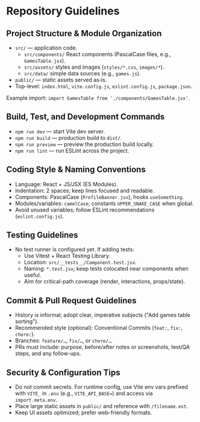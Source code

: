 # Repository Guidelines

## Project Structure & Module Organization
- `src/` — application code.
  - `src/components/` React components (PascalCase files, e.g., `GamesTable.jsx`).
  - `src/assets/` styles and images (`styles/*.css`, `images/*`).
  - `src/data/` simple data sources (e.g., `games.js`).
- `public/` — static assets served as‑is.
- Top-level: `index.html`, `vite.config.js`, `eslint.config.js`, `package.json`.

Example import: `import GamesTable from './components/GamesTable.jsx'`.

## Build, Test, and Development Commands
- `npm run dev` — start Vite dev server.
- `npm run build` — production build to `dist/`.
- `npm run preview` — preview the production build locally.
- `npm run lint` — run ESLint across the project.

## Coding Style & Naming Conventions
- Language: React + JS/JSX (ES Modules).
- Indentation: 2 spaces; keep lines focused and readable.
- Components: PascalCase (`ProfileBanner.jsx`), hooks `useSomething`.
- Modules/variables: `camelCase`; constants `UPPER_SNAKE_CASE` when global.
- Avoid unused variables; follow ESLint recommendations (`eslint.config.js`).

## Testing Guidelines
- No test runner is configured yet. If adding tests:
  - Use Vitest + React Testing Library.
  - Location: `src/__tests__/Component.test.jsx`.
  - Naming: `*.test.jsx`; keep tests colocated near components when useful.
  - Aim for critical-path coverage (render, interactions, props/state).

## Commit & Pull Request Guidelines
- History is informal; adopt clear, imperative subjects ("Add games table sorting").
- Recommended style (optional): Conventional Commits (`feat:`, `fix:`, `chore:`).
- Branches: `feature/…`, `fix/…`, or `chore/…`.
- PRs must include: purpose, before/after notes or screenshots, test/QA steps, and any follow-ups.

## Security & Configuration Tips
- Do not commit secrets. For runtime config, use Vite env vars prefixed with `VITE_` in `.env` (e.g., `VITE_API_BASE=`) and access via `import.meta.env`.
- Place large static assets in `public/` and reference with `/filename.ext`.
- Keep UI assets optimized; prefer web-friendly formats.
